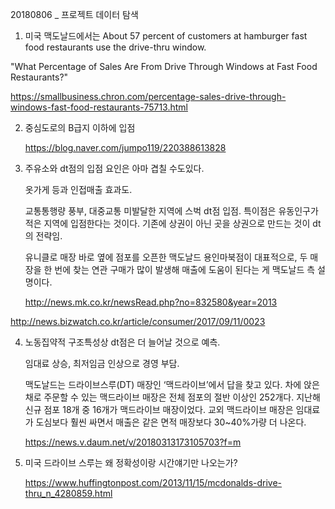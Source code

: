 20180806 _ 프로젝트 데이터 탐색

1. 미국 맥도날드에서는 About 57 percent of customers at hamburger fast food restaurants use the drive-thru window. 

"What Percentage of Sales Are From Drive Through Windows at Fast Food Restaurants?"



https://smallbusiness.chron.com/percentage-sales-drive-through-windows-fast-food-restaurants-75713.html

2. 중심도로의 B급지 이하에 입점

   https://blog.naver.com/jumpo119/220388613828

3. 주유소와 dt점의 입점 요인은 아마 겹칠 수도있다. 

   옷가게 등과 인접매출 효과도. 

   교통통행량 풍부, 대중교통 미발달한 지역에 스벅 dt점 입점. 특이점은 유동인구가 적은 지역에 입점한다는 것이다. 기존에 상권이 아닌 곳을 상권으로 만드는 것이 dt의 전략임. 

   유니클로 매장 바로 옆에 점포를 오픈한 맥도날드 용인마북점이 대표적으로, 두 매장을 한 번에 찾는 연관 구매가 많이 발생해 매출에 도움이 된다는 게 맥도날드 측 설명이다. 

   http://news.mk.co.kr/newsRead.php?no=832580&year=2013

http://news.bizwatch.co.kr/article/consumer/2017/09/11/0023



4. 노동집약적 구조특성상 dt점은 더 늘어날 것으로 예측. 

   임대료 상승, 최저임금 인상으로 경영 부담. 

   맥도날드는 드라이브스루(DT) 매장인 ‘맥드라이브’에서 답을 찾고 있다. 차에 앉은 채로 주문할 수 있는 맥드라이브 매장은 전체 점포의 절반 이상인 252개다. 지난해 신규 점포 18개 중 16개가 맥드라이브 매장이었다. 교외 맥드라이브 매장은 임대료가 도심보다 훨씬 싸면서 매출은 같은 면적 매장보다 30~40%가량 더 나온다. 

   https://news.v.daum.net/v/20180313173105703?f=m

   

5. 미국 드라이브 스루는 왜 정확성이랑 시간얘기만 나오는가? 

   https://www.huffingtonpost.com/2013/11/15/mcdonalds-drive-thru_n_4280859.html